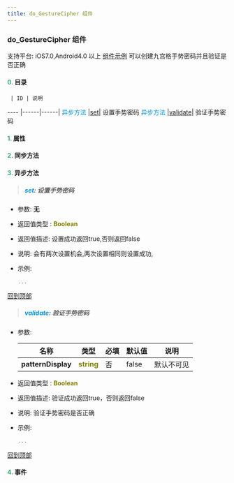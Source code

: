 ```yaml
---
title: do_GestureCipher 组件
---
```


### do_GestureCipher 组件

 支持平台: iOS7.0,Android4.0 以上
 [组件示例](https://github.com/do-api/docs-example/tree/master/source/view/do_GestureCipher)
 可以创建九宫格手势密码并且验证是否正确

#### <font color ='#40A977'>**0.**</font> 目录

     | ID | 说明
---- |------|------|
<font color ='#0092db'>异步方法</font>  |[set](#set)| 设置手势密码
<font color ='#0092db'>异步方法</font>  |[validate](#validate)| 验证手势密码

#### <font color ='#40A977'>**1.**</font> 属性

#### <font color ='#40A977'>**2.**</font> 同步方法

#### <font color ='#40A977'>**3.**</font> 异步方法

>##### <span id=set><font color ='#0092db'>**set**</font></span>: 设置手势密码

- 参数: **无**
- 返回值类型 : <font color ='#808000'>**Boolean**</font>
- 返回值描述: 设置成功返回true,否则返回false
- 说明: 会有两次设置机会,两次设置相同则设置成功,
- 示例:

  ```javascript
  ...

  ```

[回到顶部](#top)

>##### <span id=validate><font color ='#0092db'>**validate**</font></span>: 验证手势密码

- 参数:

  名称 | 类型 |必填|默认值|说明
  ---- |-------------  |--------------|--------|------
  **patternDisplay** |<font color ='#808000'>**string**</font> | 否 | false|默认不可见
- 返回值类型 : <font color ='#808000'>**Boolean**</font>
- 返回值描述: 验证成功返回true，否则返回false
- 说明: 验证手势密码是否正确
- 示例:

  ```javascript
  ...

  ```

[回到顶部](#top)


#### <font color ='#40A977'>**4.**</font> 事件


